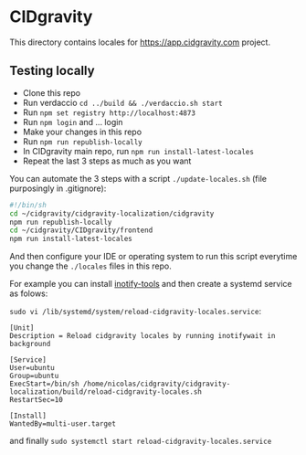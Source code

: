 # CIDgravity

This directory contains locales for https://app.cidgravity.com project.

## Testing locally

-   Clone this repo
-   Run verdaccio `cd ../build && ./verdaccio.sh start`
-   Run `npm set registry http://localhost:4873`
-   Run `npm login` and ... login
-   Make your changes in this repo
-   Run `npm run republish-locally`
-   In CIDgravity main repo, run `npm run install-latest-locales`
-   Repeat the last 3 steps as much as you want

You can automate the 3 steps with a script `./update-locales.sh` (file purposingly in .gitignore):
```sh
#!/bin/sh
cd ~/cidgravity/cidgravity-localization/cidgravity
npm run republish-locally
cd ~/cidgravity/CIDgravity/frontend
npm run install-latest-locales
```

And then configure your IDE or operating system to run this script everytime you change the `./locales` files in this repo.

For example you can install [inotify-tools](https://github.com/inotify-tools/inotify-tools/wiki#getting-inotify-tools) and then create a systemd service as folows:

`sudo vi /lib/systemd/system/reload-cidgravity-locales.service`:
```
[Unit]
Description = Reload cidgravity locales by running inotifywait in background

[Service]
User=ubuntu
Group=ubuntu
ExecStart=/bin/sh /home/nicolas/cidgravity/cidgravity-localization/build/reload-cidgravity-locales.sh
RestartSec=10

[Install]
WantedBy=multi-user.target
```

and finally `sudo systemctl start reload-cidgravity-locales.service`
